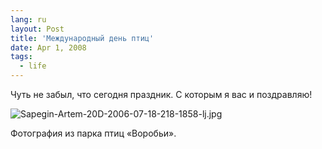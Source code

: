```yaml
---
lang: ru
layout: Post
title: 'Международный день птиц'
date: Apr 1, 2008
tags:
  - life
---
```


Чуть не забыл, что сегодня праздник. С которым я вас и поздравляю!

![Sapegin-Artem-20D-2006-07-18-218-1858-lj.jpg](upload://Sapegin-Artem-20D-2006-07-18-218-1858-lj.jpg)

Фотография из парка птиц «Воробьи».
